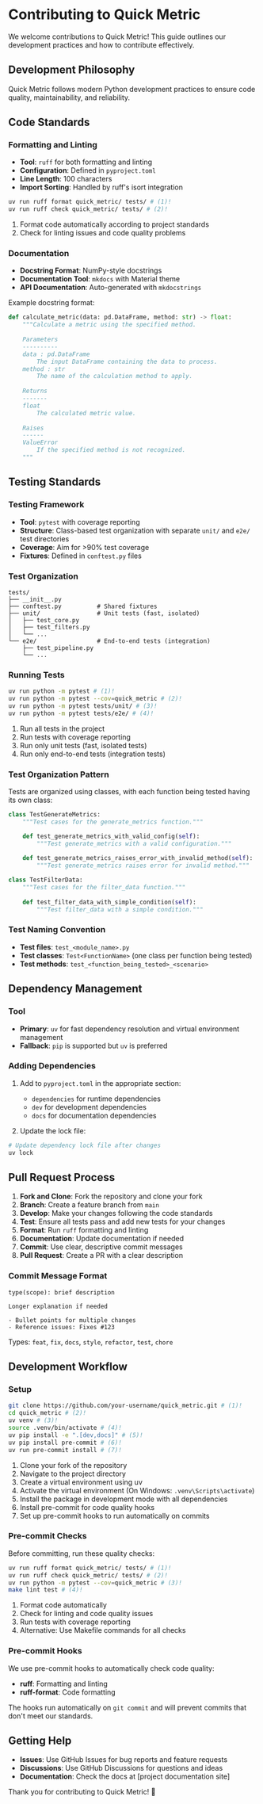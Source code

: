 # Contributing to Quick Metric

We welcome contributions to Quick Metric! This guide outlines our development practices and how to contribute effectively.

## Development Philosophy

Quick Metric follows modern Python development practices to ensure code quality, maintainability, and reliability.

## Code Standards

### Formatting and Linting

- **Tool**: `ruff` for both formatting and linting
- **Configuration**: Defined in `pyproject.toml`
- **Line Length**: 100 characters
- **Import Sorting**: Handled by ruff's isort integration

```bash
uv run ruff format quick_metric/ tests/ # (1)!
uv run ruff check quick_metric/ tests/ # (2)!
```

1. Format code automatically according to project standards
2. Check for linting issues and code quality problems

### Documentation

- **Docstring Format**: NumPy-style docstrings
- **Documentation Tool**: `mkdocs` with Material theme
- **API Documentation**: Auto-generated with `mkdocstrings`

Example docstring format:

```python
def calculate_metric(data: pd.DataFrame, method: str) -> float:
    """Calculate a metric using the specified method.
    
    Parameters
    ----------
    data : pd.DataFrame
        The input DataFrame containing the data to process.
    method : str
        The name of the calculation method to apply.
        
    Returns
    -------
    float
        The calculated metric value.
        
    Raises
    ------
    ValueError
        If the specified method is not recognized.
    """
```

## Testing Standards

### Testing Framework

- **Tool**: `pytest` with coverage reporting
- **Structure**: Class-based test organization with separate `unit/` and `e2e/` test directories
- **Coverage**: Aim for >90% test coverage
- **Fixtures**: Defined in `conftest.py` files

### Test Organization

```text
tests/
├── __init__.py
├── conftest.py          # Shared fixtures
├── unit/                # Unit tests (fast, isolated)
│   ├── test_core.py
│   ├── test_filters.py
│   └── ...
└── e2e/                 # End-to-end tests (integration)
    ├── test_pipeline.py
    └── ...
```

### Running Tests

```bash
uv run python -m pytest # (1)!
uv run python -m pytest --cov=quick_metric # (2)!
uv run python -m pytest tests/unit/ # (3)!
uv run python -m pytest tests/e2e/ # (4)!
```

1. Run all tests in the project
2. Run tests with coverage reporting
3. Run only unit tests (fast, isolated tests)
4. Run only end-to-end tests (integration tests)

### Test Organization Pattern

Tests are organized using classes, with each function being tested having its own class:

```python
class TestGenerateMetrics:
    """Test cases for the generate_metrics function."""

    def test_generate_metrics_with_valid_config(self):
        """Test generate_metrics with a valid configuration."""
        
    def test_generate_metrics_raises_error_with_invalid_method(self):
        """Test generate_metrics raises error for invalid method."""

class TestFilterData:
    """Test cases for the filter_data function."""
    
    def test_filter_data_with_simple_condition(self):
        """Test filter_data with a simple condition."""
```

### Test Naming Convention

- **Test files**: `test_<module_name>.py`
- **Test classes**: `Test<FunctionName>` (one class per function being tested)
- **Test methods**: `test_<function_being_tested>_<scenario>`

## Dependency Management

### Tool

- **Primary**: `uv` for fast dependency resolution and virtual environment management
- **Fallback**: `pip` is supported but `uv` is preferred

### Adding Dependencies

1. Add to `pyproject.toml` in the appropriate section:
   - `dependencies` for runtime dependencies
   - `dev` for development dependencies
   - `docs` for documentation dependencies

2. Update the lock file:

```bash
# Update dependency lock file after changes
uv lock
```

## Pull Request Process

1. **Fork and Clone**: Fork the repository and clone your fork
2. **Branch**: Create a feature branch from `main`
3. **Develop**: Make your changes following the code standards
4. **Test**: Ensure all tests pass and add new tests for your changes
5. **Format**: Run `ruff` formatting and linting
6. **Documentation**: Update documentation if needed
7. **Commit**: Use clear, descriptive commit messages
8. **Pull Request**: Create a PR with a clear description

### Commit Message Format

```text
type(scope): brief description

Longer explanation if needed

- Bullet points for multiple changes
- Reference issues: Fixes #123
```

Types: `feat`, `fix`, `docs`, `style`, `refactor`, `test`, `chore`

## Development Workflow

### Setup

```bash
git clone https://github.com/your-username/quick_metric.git # (1)!
cd quick_metric # (2)!
uv venv # (3)!
source .venv/bin/activate # (4)!
uv pip install -e ".[dev,docs]" # (5)!
uv pip install pre-commit # (6)!
uv run pre-commit install # (7)!
```

1. Clone your fork of the repository
2. Navigate to the project directory
3. Create a virtual environment using uv
4. Activate the virtual environment (On Windows: `.venv\Scripts\activate`)
5. Install the package in development mode with all dependencies
6. Install pre-commit for code quality hooks
7. Set up pre-commit hooks to run automatically on commits

### Pre-commit Checks

Before committing, run these quality checks:

```bash
uv run ruff format quick_metric/ tests/ # (1)!
uv run ruff check quick_metric/ tests/ # (2)!
uv run python -m pytest --cov=quick_metric # (3)!
make lint test # (4)!
```

1. Format code automatically
2. Check for linting and code quality issues
3. Run tests with coverage reporting
4. Alternative: Use Makefile commands for all checks

### Pre-commit Hooks

We use pre-commit hooks to automatically check code quality:

- **ruff**: Formatting and linting
- **ruff-format**: Code formatting

The hooks run automatically on `git commit` and will prevent commits that don't meet our standards.

## Getting Help

- **Issues**: Use GitHub Issues for bug reports and feature requests
- **Discussions**: Use GitHub Discussions for questions and ideas
- **Documentation**: Check the docs at [project documentation site]

Thank you for contributing to Quick Metric! 🚀
